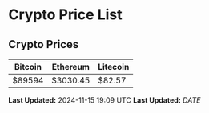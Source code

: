 # Crypto Price List

## Crypto Prices
| Bitcoin | Ethereum | Litecoin |
| ------- | -------- | -------- |
| $89594 | $3030.45 | $82.57 |
**Last Updated:** 2024-11-15 19:09 UTC
**Last Updated:** $DATE$
